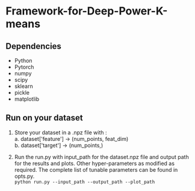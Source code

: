 # Framework-for-Deep-Power-K-means

## Dependencies
* Python
* Pytorch
* numpy
* scipy
* sklearn
* pickle
* matplotlib

## Run on your dataset

1. Store your dataset in a .npz file with :  
  a. dataset['feature'] -> (num_points, feat_dim)  
  b. dataset['target'] -> (num_points,)
  
2. Run the run.py with input_path for the dataset.npz file and output path for the results and plots. Other hyper-parameters as modified as required. The complete list of tunable parameters can be found in opts.py.  
`python run.py --input_path --output_path --plot_path`

